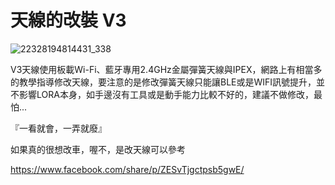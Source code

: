 # 天線的改裝 V3

![22328194814431_338](https://hackmd.io/_uploads/B15huQC_A.jpg)

V3天線使用板載Wi-Fi、藍牙專用2.4GHz金屬彈簧天線與IPEX，網路上有相當多的教學指導修改天線，要注意的是修改彈簧天線只能讓BLE或是WIFI訊號提升，並不影響LORA本身，如手邊沒有工具或是動手能力比較不好的，建議不做修改，最怕...

『一看就會，一弄就廢』

如果真的很想改車，喔不，是改天線可以參考


https://www.facebook.com/share/p/ZESvTjgctpsb5gwE/